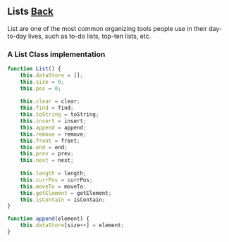 ## Lists [Back](./../data_structure.md)

List are one of the most common organizing tools people use in their day-to-day lives, such as to-do lists, top-ten lists, etc.

### A List Class implementation

```js
function List() {
    this.dataStore = [];
    this.size = 0;
    this.pos = 0;
    
    this.clear = clear;
    this.find = find;
    this.toString = toString;
    this.insert = insert;
    this.append = append;
    this.remove = remove;
    this.front = front;
    this.end = end;
    this.prev = prev;
    this.next = next;
    
    this.length = length;
    this.currPos = currPos;
    this.moveTo = moveTo;
    this.getElement = getElement;
    this.isContain = isContain;
}

function append(element) {
    this.dataStore[size++] = element;
}
```

